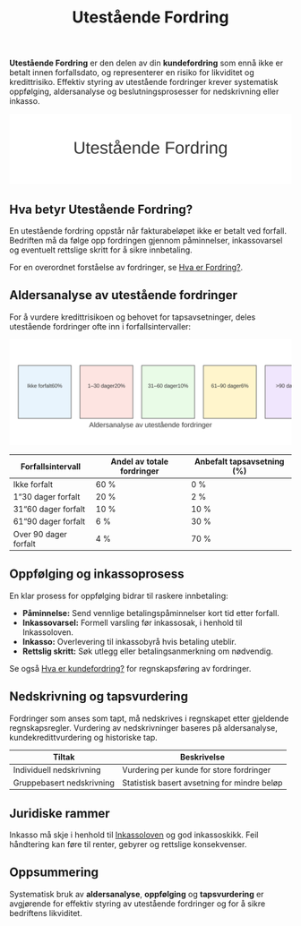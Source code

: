 ﻿---
title: "Utestående Fordring"
seoTitle: "Utestående Fordring"
meta_description: '**Utestående Fordring** er den delen av din **kundefordring** som ennå ikke er betalt innen forfallsdato, og representerer en risiko for likviditet og kreditt...'
slug: utestaende-fordring
type: blog
layout: pages/single
---

**Utestående Fordring** er den delen av din **kundefordring** som ennå ikke er betalt innen forfallsdato, og representerer en risiko for likviditet og kredittrisiko. Effektiv styring av utestående fordringer krever systematisk oppfølging, aldersanalyse og beslutningsprosesser for nedskrivning eller inkasso.

![Utestående Fordring Illustrasjon](utestaende-fordring-image.svg)

## Hva betyr Utestående Fordring?

En utestående fordring oppstår når fakturabeløpet ikke er betalt ved forfall. Bedriften må da følge opp fordringen gjennom påminnelser, inkassovarsel og eventuelt rettslige skritt for å sikre innbetaling.

For en overordnet forståelse av fordringer, se [Hva er Fordring?](/blogs/regnskap/hva-er-fordring "Hva er Fordring? En Komplett Guide til Fordringer i Norsk Regnskap").

## Aldersanalyse av utestående fordringer

For å vurdere kredittrisikoen og behovet for tapsavsetninger, deles utestående fordringer ofte inn i forfallsintervaller:

![Aldersanalyse Utestående Fordringer](aldersanalyse-utestaende-fordringer.svg)

| Forfallsintervall        | Andel av totale fordringer | Anbefalt tapsavsetning (%) |
|--------------------------|----------------------------|-----------------------------|
| Ikke forfalt            | 60 %                       | 0 %                         |
| 1“30 dager forfalt      | 20 %                       | 2 %                         |
| 31“60 dager forfalt     | 10 %                       | 10 %                        |
| 61“90 dager forfalt     | 6 %                        | 30 %                        |
| Over 90 dager forfalt   | 4 %                        | 70 %                        |

## Oppfølging og inkassoprosess

En klar prosess for oppfølging bidrar til raskere innbetaling:

* **Påminnelse:** Send vennlige betalingspåminnelser kort tid etter forfall.
* **Inkassovarsel:** Formell varsling før inkassosak, i henhold til Inkassoloven.
* **Inkasso:** Overlevering til inkassobyrå hvis betaling uteblir.
* **Rettslig skritt:** Søk utlegg eller betalingsanmerkning om nødvendig.

Se også [Hva er kundefordring?](/blogs/regnskap/hva-er-kundefordring "Hva er Kundefordring? En Guide til Kundefordringer i Regnskap") for regnskapsføring av fordringer.

## Nedskrivning og tapsvurdering

Fordringer som anses som tapt, må nedskrives i regnskapet etter gjeldende regnskapsregler. Vurdering av nedskrivninger baseres på aldersanalyse, kundekredittvurdering og historiske tap.

| Tiltak                    | Beskrivelse                                                     |
|---------------------------|-----------------------------------------------------------------|
| Individuell nedskrivning  | Vurdering per kunde for store fordringer                       |
| Gruppebasert nedskrivning | Statistisk basert avsetning for mindre beløp                  |

## Juridiske rammer

Inkasso må skje i henhold til [Inkassoloven](/blogs/regnskap/hva-er-inkassoloven "Hva er Inkassoloven? Regler for Inkasso i Norge") og god inkassoskikk. Feil håndtering kan føre til renter, gebyrer og rettslige konsekvenser.

## Oppsummering

Systematisk bruk av **aldersanalyse**, **oppfølging** og **tapsvurdering** er avgjørende for effektiv styring av utestående fordringer og for å sikre bedriftens likviditet.









